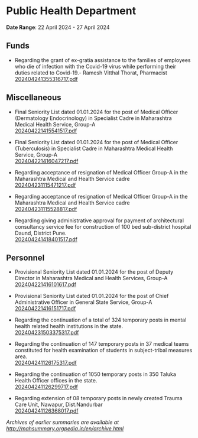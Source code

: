 # Public Health Department

**Date Range**: 22 April 2024 - 27 April 2024


## Funds
- Regarding the grant of ex-gratia assistance to the families of employees who die of infection with the Covid-19 virus while performing their duties related to Covid-19.- Ramesh Vitthal Thorat, Pharmacist\
  [202404241355316717.pdf](https://gr.maharashtra.gov.in/Site/Upload/Government%20Resolutions/English/202404241355316717.pdf)

## Miscellaneous
- Final Seniority List dated 01.01.2024 for the post of Medical Officer (Dermatology  Endocrinology) in Specialist Cadre in Maharashtra Medical  Health Service, Group-A\
  [202404221415541517.pdf](https://gr.maharashtra.gov.in/Site/Upload/Government%20Resolutions/English/202404221415541517.pdf)

- Final Seniority List dated 01.01.2024 for the post of Medical Officer (Tuberculosis) in Specialist Cadre in Maharashtra Medical  Health Service, Group-A\
  [202404221416047217.pdf](https://gr.maharashtra.gov.in/Site/Upload/Government%20Resolutions/English/202404221416047217.pdf)

- Regarding acceptance of resignation of Medical Officer Group-A in the Maharashtra Medical and Health Service cadre\
  [202404231115471217.pdf](https://gr.maharashtra.gov.in/Site/Upload/Government%20Resolutions/English/202404231115471217.pdf)

- Regarding acceptance of resignation of Medical Officer Group-A in the Maharashtra Medical and Health Service cadre\
  [202404231115528817.pdf](https://gr.maharashtra.gov.in/Site/Upload/Government%20Resolutions/English/202404231115528817.pdf)

- Regarding giving administrative approval for payment of architectural consultancy service fee for construction of 100 bed sub-district hospital  Daund, District Pune.\
  [202404241418401517.pdf](https://gr.maharashtra.gov.in/Site/Upload/Government%20Resolutions/English/202404241418401517.pdf)

## Personnel
- Provisional Seniority List dated 01.01.2024 for the post of Deputy Director in Maharashtra Medical and Health Services, Group-A\
  [202404221416101617.pdf](https://gr.maharashtra.gov.in/Site/Upload/Government%20Resolutions/English/202404221416101617.pdf)

- Provisional Seniority List dated 01.01.2024 for the post of Chief Administrative Officer in General State Service, Group-A\
  [202404221416151717.pdf](https://gr.maharashtra.gov.in/Site/Upload/Government%20Resolutions/English/202404221416151717.pdf)

- Regarding the continuation of a total of 324 temporary posts in mental health related health institutions in the state.\
  [202404231503375317.pdf](https://gr.maharashtra.gov.in/Site/Upload/Government%20Resolutions/English/202404231503375317.pdf)

- Regarding the continuation of 147 temporary posts in 37 medical teams constituted for health examination of students in subject-tribal measures area.\
  [202404241126175317.pdf](https://gr.maharashtra.gov.in/Site/Upload/Government%20Resolutions/English/202404241126175317.pdf)

- Regarding the continuation of 1050 temporary posts in 350 Taluka Health Officer offices in the state.\
  [202404241126299717.pdf](https://gr.maharashtra.gov.in/Site/Upload/Government%20Resolutions/English/202404241126299717.pdf)

- Regarding extension of 08 temporary posts in newly created Trauma Care Unit, Nawapur, Dist.Nandurbar\
  [202404241126368017.pdf](https://gr.maharashtra.gov.in/Site/Upload/Government%20Resolutions/English/202404241126368017.pdf)


*Archives of earlier summaries are available at http://mahsummary.orgpedia.in/en/archive.html*